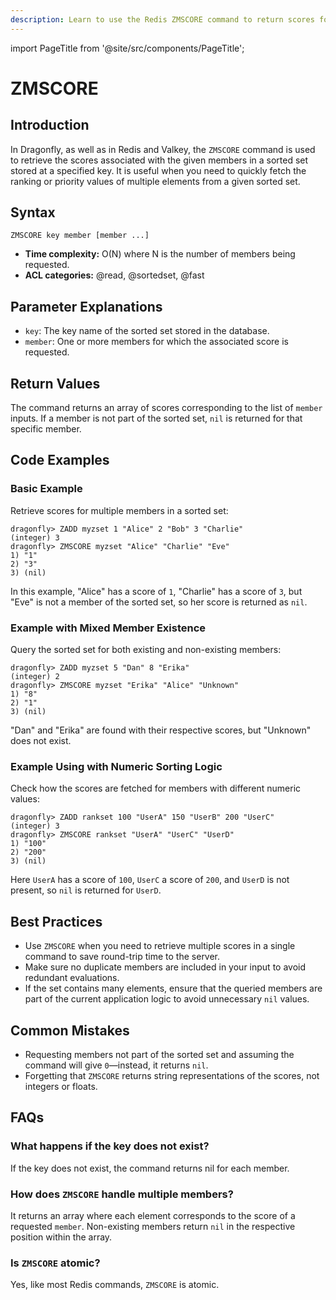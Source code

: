 ```yaml
---
description: Learn to use the Redis ZMSCORE command to return scores for given members in a sorted set, plus expert tips beyond the official Redis docs.
---
```


import PageTitle from '@site/src/components/PageTitle';

# ZMSCORE

<PageTitle title="Redis ZMSCORE Explained (Better Than Official Docs)" />

## Introduction

In Dragonfly, as well as in Redis and Valkey, the `ZMSCORE` command is used to retrieve the scores associated with the given members in a sorted set stored at a specified key.
It is useful when you need to quickly fetch the ranking or priority values of multiple elements from a given sorted set.

## Syntax

```shell
ZMSCORE key member [member ...]
```

- **Time complexity:** O(N) where N is the number of members being requested.
- **ACL categories:** @read, @sortedset, @fast

## Parameter Explanations

- `key`: The key name of the sorted set stored in the database.
- `member`: One or more members for which the associated score is requested.

## Return Values

The command returns an array of scores corresponding to the list of `member` inputs.
If a member is not part of the sorted set, `nil` is returned for that specific member.

## Code Examples

### Basic Example

Retrieve scores for multiple members in a sorted set:

```shell
dragonfly> ZADD myzset 1 "Alice" 2 "Bob" 3 "Charlie"
(integer) 3
dragonfly> ZMSCORE myzset "Alice" "Charlie" "Eve"
1) "1"
2) "3"
3) (nil)
```

In this example, "Alice" has a score of `1`, "Charlie" has a score of `3`, but "Eve" is not a member of the sorted set, so her score is returned as `nil`.

### Example with Mixed Member Existence

Query the sorted set for both existing and non-existing members:

```shell
dragonfly> ZADD myzset 5 "Dan" 8 "Erika"
(integer) 2
dragonfly> ZMSCORE myzset "Erika" "Alice" "Unknown"
1) "8"
2) "1"
3) (nil)
```

"Dan" and "Erika" are found with their respective scores, but "Unknown" does not exist.

### Example Using with Numeric Sorting Logic

Check how the scores are fetched for members with different numeric values:

```shell
dragonfly> ZADD rankset 100 "UserA" 150 "UserB" 200 "UserC"
(integer) 3
dragonfly> ZMSCORE rankset "UserA" "UserC" "UserD"
1) "100"
2) "200"
3) (nil)
```

Here `UserA` has a score of `100`, `UserC` a score of `200`, and `UserD` is not present, so `nil` is returned for `UserD`.

## Best Practices

- Use `ZMSCORE` when you need to retrieve multiple scores in a single command to save round-trip time to the server.
- Make sure no duplicate members are included in your input to avoid redundant evaluations.
- If the set contains many elements, ensure that the queried members are part of the current application logic to avoid unnecessary `nil` values.

## Common Mistakes

- Requesting members not part of the sorted set and assuming the command will give `0`—instead, it returns `nil`.
- Forgetting that `ZMSCORE` returns string representations of the scores, not integers or floats.

## FAQs

### What happens if the key does not exist?

If the key does not exist, the command returns nil for each member.

### How does `ZMSCORE` handle multiple members?

It returns an array where each element corresponds to the score of a requested `member`. Non-existing members return `nil` in the respective position within the array.

### Is `ZMSCORE` atomic?

Yes, like most Redis commands, `ZMSCORE` is atomic.
